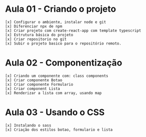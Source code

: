 # Aula 01 - Criando o projeto
    [x] Configurar o ambiente, instalar node e git
    [x] Diferenciar npx de npm
    [x] Criar projeto com create-react-app com template typescript
    [x] Estrutura básica do projeto
    [x] Criar repositorio no git
    [x] Subir o projeto basico para o repositório remoto.

# Aula 02 - Componentização
    [x] Criando um componente com: class components
    [x] Criar componente Botao
    [x] Criar componente Formulario
    [x] Criar component Lista
    [x] Renderizar a lista com array, usando map

# Aula 03 - Usando o CSS
    [x] Instalando o sass
    [x] Criação dos estilos botao, formulario e lista